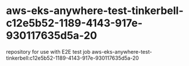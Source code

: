 # aws-eks-anywhere-test-tinkerbell-c12e5b52-1189-4143-917e-930117635d5a-20
repository for use with E2E test job aws-eks-anywhere-test-tinkerbell:c12e5b52-1189-4143-917e-930117635d5a-20
